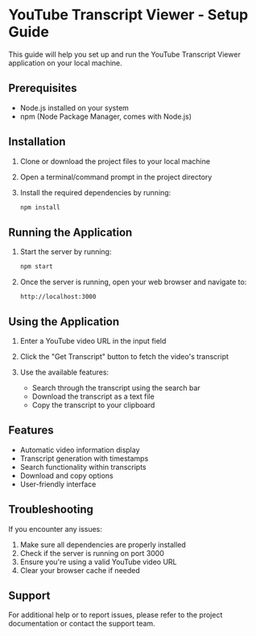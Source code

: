 # YouTube Transcript Viewer - Setup Guide

This guide will help you set up and run the YouTube Transcript Viewer application on your local machine.

## Prerequisites

- Node.js installed on your system
- npm (Node Package Manager, comes with Node.js)

## Installation

1. Clone or download the project files to your local machine

2. Open a terminal/command prompt in the project directory

3. Install the required dependencies by running:
   ```bash
   npm install
   ```

## Running the Application

1. Start the server by running:
   ```bash
   npm start
   ```

2. Once the server is running, open your web browser and navigate to:
   ```
   http://localhost:3000
   ```

## Using the Application

1. Enter a YouTube video URL in the input field

2. Click the "Get Transcript" button to fetch the video's transcript

3. Use the available features:
   - Search through the transcript using the search bar
   - Download the transcript as a text file
   - Copy the transcript to your clipboard

## Features

- Automatic video information display
- Transcript generation with timestamps
- Search functionality within transcripts
- Download and copy options
- User-friendly interface

## Troubleshooting

If you encounter any issues:

1. Make sure all dependencies are properly installed
2. Check if the server is running on port 3000
3. Ensure you're using a valid YouTube video URL
4. Clear your browser cache if needed

## Support

For additional help or to report issues, please refer to the project documentation or contact the support team.